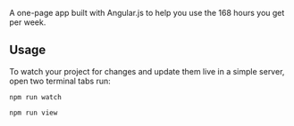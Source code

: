 A one-page app built with Angular.js to help you use the 168 hours you get per week.


## Usage

To watch your project for changes and update them live in a simple server, open two terminal tabs run:

```
npm run watch
```

```
npm run view
```